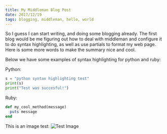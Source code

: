 ```yaml
---
title: My Middleman Blog Post
date: 2017/12/19
tags: blogging, middleman, hello, world
---
```

So I guess I can start writing, and doing some blogging already. The first blog would be me figuring
out how to deal with middleman and configure it to do syntax highlighting, as well as use partials to format my web page.
Here is some more words to make the summary nice and cool.

Below we have some examples of syntax highlighting for python and ruby:

Python:

```python
s = "python syntax highlighting test"
print(s)
print("Test was succesful!")
```

Ruby:

```ruby
def my_cool_method(message)
  puts message
end
```

This is an image test:
![Test Image](test.png)